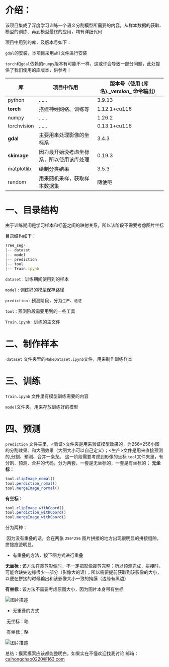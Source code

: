 # 介绍：

​	该项目集成了深度学习训练一个语义分割模型所需要的内容，从样本数据的获取、模型的训练、再到模型最终的应用，均有详细代码

项目中用到的库，及版本号如下：

`gdal`的安装，本项目采用`whl`文件进行安装

`torch`和`gdal`依赖的`numpy`版本有可能不一样，这或许会导致一部分问题，此处提供了我们使用的库版本，供参考！

| 库          | 项目中作用                               | 版本号（使用 {库名}.\__version__ 命令输出） |
| ----------- | ---------------------------------------- | ------------------------------------------- |
| python      | ......                                   | 3.9.13                                      |
| **torch**   | 搭建神经网络、训练等                     | 1.12.1+cu116                                |
| numpy       | ......                                   | 1.26.2                                      |
| torchvision | ......                                   | 0.13.1+cu116                                |
| **gdal**    | 主要用来处理影像的坐标系                 | 3.4.3                                       |
| **skimage** | 因为最开始没考虑坐标系，所以使用该库处理 | 0.19.3                                      |
| matplotlib  | 绘制分类结果                             | 3.5.3                                       |
| random      | 用来随机采样，获取样本数据集             | 随便吧                                      |

# 一、目录结构

​	由于训练期间是学习样本和标签之间的映射关系，所以该阶段不需要考虑图片坐标

目录结构如下：

```js
Tree_seg/
|-- dataset    	
|-- model
|-- prediction
|-- tool
|-- Train.ipynb
```

`dataset` : 训练期间使用到的样本

`model` : 训练好的模型保存路径

`prediction` : 预测阶段，分为`生产`、`验证`

`tool` : 预测阶段需要用到的一些工具

`Train.ipynb` : 训练的主文件

# 二、制作样本

​	`dataset` 文件夹里的`MakeDataset.ipynb`文件，用来制作训练样本

# 三、训练

`Train.ipynb` 文件里有模型训练需要的内容

`model`文件夹，用来存放训练好的模型

# 四、预测
`prediction` 文件夹里，<验证>文件夹是用来验证模型效果的，为256*256小图的分割效果、和大图效果（大图大小可以自己定义）；<生产>文件是用来直接预测的,分割、预测、合并一条龙。
这一阶段需要考虑到影像的坐标
`tool`文件夹里，有分割、预测、合并的代码，分为两套，一套是无坐标的，一套是有坐标的；
**无坐标：**
```js
tool.clipImage_nomal()
tool.perdiction_nomal()
tool.mergeImage_normal()
```
**有坐标：**
```js
tool.clipImage_withCoord()
tool.perdiction_withCoord()
tool.mergeImage_withCoord()
```

分为两种：

​	因为没有重叠的话，会在两张 `256*256` 图片拼接的地方出现很明显的拼接缝隙，拼接痕迹明显。

- 有重叠的方法，按下图方式进行重叠

**无坐标** : 该方法在裁剪影像时，不一定把影像裁剪完整；所以预测完成，拼接时，可能会缺失边缘很少一部分（影像大的话）；所以需要提前获取到该影像的大小，以便在拼接的时候输出和该影像大小一致的掩膜（边缘有黑边）

**有坐标** : 该方法不需要考虑原图大小，因为图片本身带有坐标

![图片描述](D:\语义分割空壳\image\重叠.png)

- 无重叠的方式

​	无坐标：略

​	有坐标：略

![图片描述](D:\语义分割空壳\image\预测结果.jpg)

总结：摸索摸索应该都能整明白，如果实在不懂欢迎找我讨论
邮箱：caihongchao0220@163.com

